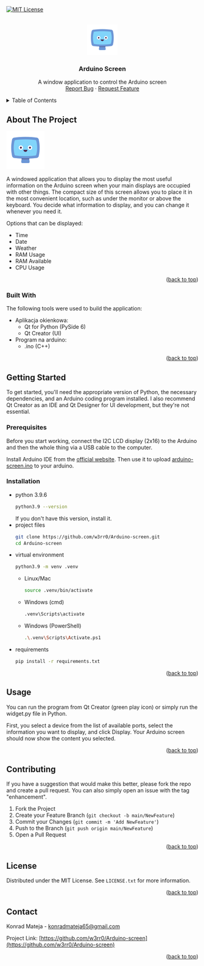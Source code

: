 <a id="readme-top"></a>



<!-- PROJECT SHIELDS -->
[![MIT License][license-shield]][license-url]



<!-- PROJECT LOGO -->
<br />
<div align="center">
  <a href="https://github.com/w3rr0/Arduino-screen">
    <img src="screen.png" alt="Logo" width="80" height="80">
  </a>

  <h3 align="center">Arduino Screen</h3>

  <p align="center">
    A window application to control the Arduino screen
    <br />
    <a href="https://github.com/w3rr0/Arduino-screen/issues/new?labels=bug&template=bug-report---.md">Report Bug</a>
    &middot;
    <a href="https://github.com/w3rr0/Arduino-screen/issues/new?labels=enhancement&template=feature-request---.md">Request Feature</a>
  </p>
</div>



<!-- TABLE OF CONTENTS -->
<details>
  <summary>Table of Contents</summary>
  <ol>
    <li>
      <a href="#about-the-project">About The Project</a>
      <ul>
        <li><a href="#built-with">Built With</a></li>
      </ul>
    </li>
    <li>
      <a href="#getting-started">Getting Started</a>
      <ul>
        <li><a href="#prerequisites">Prerequisites</a></li>
        <li><a href="#installation">Installation</a></li>
      </ul>
    </li>
    <li><a href="#usage">Usage</a></li>
    <li><a href="#contributing">Contributing</a></li>
    <li><a href="#license">License</a></li>
    <li><a href="#contact">Contact</a></li>
  </ol>
</details>



<!-- ABOUT THE PROJECT -->
## About The Project

![product-screenshot]  <!-- And other screens not added yet -->

A windowed application that allows you to display the most useful information on the Arduino screen when your main displays are occupied with other things.
The compact size of this screen allows you to place it in the most convenient location, such as under the monitor or above the keyboard.
You decide what information to display, and you can change it whenever you need it.

Options that can be displayed:
- Time
- Date
- Weather
- RAM Usage
- RAM Available
- CPU Usage

<p align="right">(<a href="#readme-top">back to top</a>)</p>



### Built With

The following tools were used to build the application:
- Aplikacja okienkowa:
  - Qt for Python (PySide 6)
  - Qt Creator (UI)
- Program na arduino:
  - .ino (C++)


<p align="right">(<a href="#readme-top">back to top</a>)</p>



<!-- GETTING STARTED -->
## Getting Started

To get started, you'll need the appropriate version of Python, the necessary dependencies, and an Arduino coding program installed.
I also recommend Qt Creator as an IDE and Qt Designer for UI development, but they're not essential.

### Prerequisites

Before you start working, connect the I2C LCD display (2x16) to the Arduino and then the whole thing via a USB cable to the computer.

Install Arduino IDE from the [official website](https://www.arduino.cc/en/software).
Then use it to upload [arduino-screen.ino](http://www.github.com/w3rr0/Arduino-screen/arduino-screen.ino) to your arduino.

### Installation

* python 3.9.6
  ```sh
  python3.9 --version
  ```
  If you don't have this version, install it.
* project files
  ```sh
  git clone https://github.com/w3rr0/Arduino-screen.git
  cd Arduino-screen
  ```
* virtual environment
  ```sh
  python3.9 -m venv .venv
  ```
  * Linux/Mac
    ```sh
    source .venv/bin/activate
    ```
  * Windows (cmd)
    ```sh
    .venv\Scripts\activate
    ```
  * Windows (PowerShell)
    ```sh
    .\.venv\Scripts\Activate.ps1
    ```
* requirements
  ```sh
  pip install -r requirements.txt
  ```

<p align="right">(<a href="#readme-top">back to top</a>)</p>



<!-- USAGE EXAMPLES -->
## Usage

You can run the program from Qt Creator (green play icon) or simply run the widget.py file in Python.

First, you select a device from the list of available ports, select the information you want to display, and click Display.
Your Arduino screen should now show the content you selected.

<p align="right">(<a href="#readme-top">back to top</a>)</p>



<!-- CONTRIBUTING -->
## Contributing

If you have a suggestion that would make this better, please fork the repo and create a pull request.
You can also simply open an issue with the tag "enhancement".

1. Fork the Project
2. Create your Feature Branch (`git checkout -b main/NewFeature`)
3. Commit your Changes (`git commit -m 'Add NewFeature'`)
4. Push to the Branch (`git push origin main/NewFeature`)
5. Open a Pull Request

<p align="right">(<a href="#readme-top">back to top</a>)</p>



<!-- LICENSE -->
## License

Distributed under the MIT License. See `LICENSE.txt` for more information.

<p align="right">(<a href="#readme-top">back to top</a>)</p>



<!-- CONTACT -->
## Contact

Konrad Mateja - konradmateja65@gmail.com

Project Link: [https://github.com/w3rr0/Arduino-screen](https://github.com/w3rr0/Arduino-screen)

<p align="right">(<a href="#readme-top">back to top</a>)</p>



<!-- MARKDOWN LINKS & IMAGES -->
<!-- https://www.markdownguide.org/basic-syntax/#reference-style-links -->
[license-shield]: https://img.shields.io/github/license/w3rr0/Arduino-screen.svg?style=for-the-badge
[license-url]: https://github.com/w3rr0/Arduino-screen/LICENSE.txt
[product-screenshot]: screen.png
